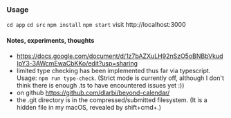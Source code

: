 ### Usage
`cd app`
`cd src`
`npm install`
`npm start`
visit http://localhost:3000


#### Notes, experiments, thoughts
- https://docs.google.com/document/d/1z7bAZXuLH92nSzO5oBNBbVkudIpY3-3AWcmEwaCbKKo/edit?usp=sharing
- limited type checking has been implemented thus far via typescript.  Usage: `npm run type-check`.  (Strict mode is currently off, although I don't think there is enough .ts to have encountered issues yet :))
- on github https://github.com/dlarbi/beyond-calendar/
- the .git directory is in the compressed/submitted filesystem.  (It is a hidden file in my macOS, revealed by shift+cmd+.)
